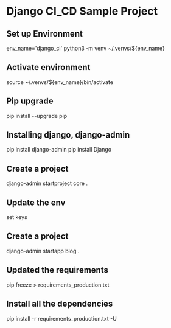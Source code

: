 # Django CI_CD Sample Project


## Set up Environment
env_name='django_ci'
python3 -m venv ~/.venvs/${env_name}     

## Activate environment
source ~/.venvs/${env_name}/bin/activate

## Pip upgrade
pip install --upgrade pip

## Installing django, django-admin
pip install django-admin
pip install Django

## Create a project
django-admin startproject core .
## Update the env 
set keys

## Create a project
django-admin startapp blog .
## Updated the requirements 
pip freeze > requirements_production.txt

## Install all the dependencies
pip install -r requirements_production.txt -U



